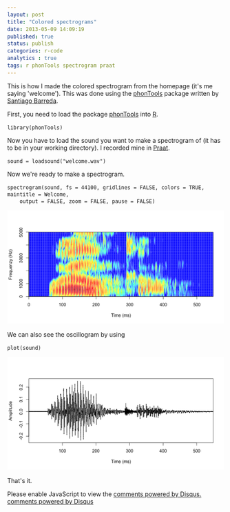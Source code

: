 ```yaml
---
layout: post
title: "Colored spectrograms"
date: 2013-05-09 14:09:19
published: true
status: publish
categories: r-code
analytics : true
tags: r phonTools spectrogram praat
---
```


 
This is how I made the colored spectrogram from the homepage (it's me saying 'welcome'). This was done using the [phonTools][phonTools] package written by [Santiago Barreda][Santiago Barreda]. 
 

 
First, you need to load the package [phonTools][phonTools] into [R][R].
 


    library(phonTools)

 
Now you have to load the sound you want to make a spectrogram of (it has to be in your working directory). I recorded mine in [Praat][Praat].
 

    sound = loadsound("welcome.wav")

 
Now we're ready to make a spectrogram.
 

    spectrogram(sound, fs = 44100, gridlines = FALSE, colors = TRUE, maintitle = Welcome, 
        output = FALSE, zoom = FALSE, pause = FALSE)

![plot of chunk unnamed-chunk-3](/assets/images/figure/unnamed-chunk-3.png) 

 
We can also see the oscillogram by using
 

    plot(sound)

![plot of chunk unnamed-chunk-4](/assets/images/figure/unnamed-chunk-4.png) 

 
 
 
That's it.


[phonTools]: http://cran.r-project.org/web/packages/phonTools/index.html
[Santiago Barreda]: http://www.santiagobarreda.com/rscripts.html
[Praat]: http://www.fon.hum.uva.nl/praat/
[R]: http://www.r-project.org


<div id="disqus_thread"></div>
<script type="text/javascript">
    /* * * CONFIGURATION VARIABLES: EDIT BEFORE PASTING INTO YOUR WEBPAGE * * */
    var disqus_shortname = 'jvcasill'; // required: replace example with your forum shortname

    /* * * DON'T EDIT BELOW THIS LINE * * */
    (function() {
        var dsq = document.createElement('script'); dsq.type = 'text/javascript'; dsq.async = true;
        dsq.src = '//' + disqus_shortname + '.disqus.com/embed.js';
        (document.getElementsByTagName('head')[0] || document.getElementsByTagName('body')[0]).appendChild(dsq);
    })();
</script>
<noscript>Please enable JavaScript to view the <a href="http://disqus.com/?ref_noscript">comments powered by Disqus.</a></noscript>
<a href="http://disqus.com" class="dsq-brlink">comments powered by <span class="logo-disqus">Disqus</span></a>